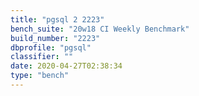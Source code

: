 ```yaml
---
title: "pgsql 2 2223"
bench_suite: "20w18 CI Weekly Benchmark"
build_number: "2223"
dbprofile: "pgsql"
classifier: ""
date: 2020-04-27T02:38:34
type: "bench"
---
```

